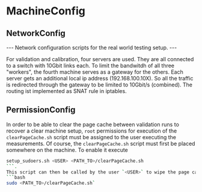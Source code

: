 # MachineConfig
## NetworkConfig
--- Network configuration scripts for the real world testing setup. ---

For validation and calibration, four servers are used.
They are all connected to a switch with 10Gbit links each.
To limit the bandwitdh of all three "workers", the fourth machine serves as a gateway for the others.
Each server gets an additional local ip address (192.168.100.10X).
So all the traffic is redirected through the gateway to be limited to 10Gbit/s (combined).
The routing ist implemented as SNAT rule in iptables.

## PermissionConfig

In order to be able to clear the page cache between validation runs to recover a clear machine setup,
`root` permissions for execution of the `clearPageCache.sh` script must be assigned to the user 
executing the measurements.
Of course, the `clearPageCache.sh` script must first be placed somewhere on the machine.
To enable it execute 
```bash
setup_sudoers.sh <USER> <PATH_TO>/clearPageCache.sh
```.
This script can then be called by the user `<USER>` to wipe the page cache of the machine by the user with:
```bash
sudo <PATH_TO>/clearPageCache.sh`
```
